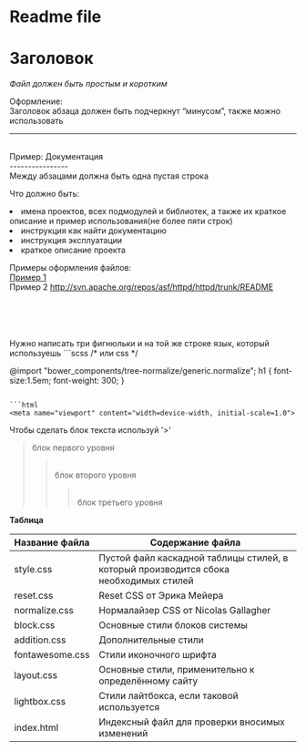 # Readme file

<h1>Заголовок</h1>

*Файл должен быть простым и коротким*

Оформление:
<br>Заголовок абзаца должен быть подчеркнут “минусом”, также можно использовать <hr>

<br>Пример:
Документация
<br>----------------
<br>Между абзацами должна быть одна пустая строка


Что должно быть:
<li>имена проектов, всех подмодулей и библиотек, а также их краткое описание и пример использования(не более пяти строк)
<li>инструкция как найти документацию
<li>инструкция эксплуатации
<li>краткое описание проекта

Примеры оформления файлов:
<br>
[Пример 1](http://svn.apache.org/repos/asf/httpd/httpd/trunk/README)
<br>Пример 2  <http://svn.apache.org/repos/asf/httpd/httpd/trunk/README>

<br>
<br>
<br>
 
<br>
Нужно написать три фигнюльки и на той же строке язык, который используешь
```scss /* или css */

@import "bower_components/tree-normalize/generic.normalize";
h1 {
 font-size:1.5em;
 font-weight: 300;
}
```

```html
<meta name="viewport" content="width=device-width, initial-scale=1.0">
```

Чтобы сделать блок текста используй '>'
>блок первого уровня
>><br>блок второго уровня
>>><br>блок третьего уровня




**Таблица**

Название файла  | Содержание файла
----------------|----------------------
style.css       | Пустой файл каскадной таблицы стилей, в который производится сбока необходимых стилей
reset.css       | Reset CSS от Эрика Мейера
normalize.css   | Нормалайзер CSS от Nicolas Gallagher
block.css       | Основные стили блоков системы
addition.css    | Дополнительные стили
fontawesome.css | Стили иконочного шрифта
layout.css      | Основные стили, применительно к определённому сайту
lightbox.css    | Стили лайтбокса, если таковой используется
index.html      | Индексный файл для проверки вносимых изменений
